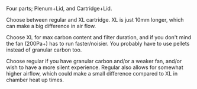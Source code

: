 Four parts; Plenum+Lid, and Cartridge+Lid.

Choose between regular and XL cartridge. XL is just 10mm longer, which can make a big difference in air flow.

Choose XL for max carbon content and filter duration, and if you don't mind the fan (200Pa+) has to run faster/noisier. You probably have to use pellets instead of granular carbon too.

Choose regular if you have granular carbon and/or a weaker fan, and/or wish to have a more silent experience. Regular also allows for somewhat higher airflow, which could make a small difference compared to XL in chamber heat up times.
